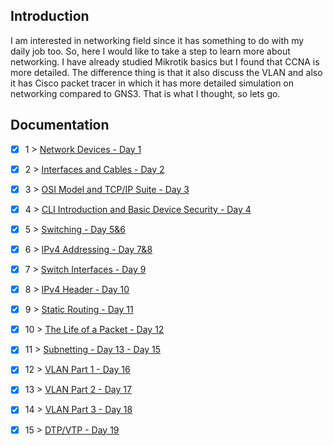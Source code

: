 ## Introduction
I am interested in networking field since it has something to do with my daily job too. So, here I would like to take a step to learn more about networking. I have already studied Mikrotik basics but I found that CCNA is more detailed. The difference thing is that it also discuss the VLAN and also it has Cisco packet tracer in which it has more detailed simulation on networking compared to GNS3. That is what I thought, so lets go. 


## Documentation

- [x] 1 > [ Network Devices - Day 1](Journey/001/Readme.md)
- [x] 2 > [ Interfaces and Cables - Day 2](Journey/002/Readme.md)
- [x] 3 > [ OSI Model and TCP/IP Suite - Day 3](Journey/003/Readme.md)
- [x] 4 > [ CLI Introduction and Basic Device Security - Day 4](Journey/004/Readme.md)
- [x] 5 > [ Switching - Day 5&6](Journey/005/Readme.md)
- [x] 6 > [ IPv4 Addressing - Day 7&8](Journey/006/Readme.md)
- [x] 7 > [ Switch Interfaces - Day 9](Journey/007/Readme.md)
- [x] 8 > [ IPv4 Header - Day 10](Journey/008/Readme.md)
- [x] 9 > [ Static Routing - Day 11](Journey/009/Readme.md)
- [x] 10 > [ The Life of a Packet - Day 12](Journey/010/Readme.md)
- [x] 11 > [ Subnetting - Day 13 - Day 15](Journey/011/Readme.md)
- [x] 12 > [ VLAN Part 1 - Day 16](Journey/012/Readme.md)
- [x] 13 > [ VLAN Part 2 - Day 17](Journey/013/Readme.md)
- [x] 14 > [ VLAN Part 3 - Day 18](Journey/014/Readme.md)
- [x] 15 > [ DTP/VTP - Day 19](Journey/015/Readme.md)

